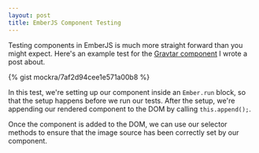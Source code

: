 ```yaml
---
layout: post
title: EmberJS Component Testing
---
```

Testing components in EmberJS is much more straight forward than you might
expect. Here's an example test for the [Gravtar
component](http://mockra.com/2014/08/17/emberjs-gravatar-component/) I wrote a
post about.

{% gist mockra/7af2d94cee1e571a00b8 %}

In this test, we're setting up our component inside an `Ember.run` block, so
that the setup happens before we run our tests. After the setup, we're
appending our rendered component to the DOM by calling `this.append();`.

Once the component is added to the DOM, we can use our selector methods to
ensure that the image source has been correctly set by our component.
